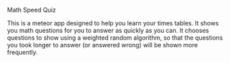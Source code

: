 Math Speed Quiz

This is a meteor app designed to help you learn your times tables. It
shows you math questions for you to answer as quickly as you can. It
chooses questions to show using a weighted random algorithm, so that the
questions you took longer to answer (or answered wrong) will be shown
more frequently.
